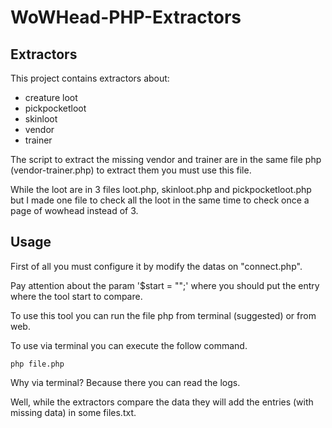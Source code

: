 # WoWHead-PHP-Extractors

## Extractors

This project contains extractors about:

- creature loot
- pickpocketloot
- skinloot
- vendor
- trainer

The script to extract the missing vendor and trainer are in the same file php (vendor-trainer.php) to extract them you must use this file.

While the loot are in 3 files loot.php, skinloot.php and pickpocketloot.php but I made one file to check all the loot in the same time to check once a page of wowhead instead of 3.

## Usage

First of all you must configure it by modify the datas on "connect.php".

Pay attention about the param '$start = "";' where you should put the entry where the tool start to compare.

To use this tool you can run the file php from terminal (suggested) or from web.

To use via terminal you can execute the follow command.

```
php file.php
```

Why via terminal? Because there you can read the logs.

Well, while the extractors compare the data they will add the entries (with missing data) in some files.txt.
